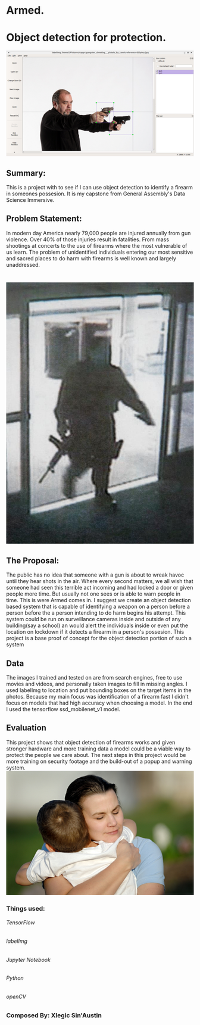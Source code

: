 #     Armed.
# Object detection for protection.
![](Screenshot%20from%202019-05-16%2014-04-32.png)

## Summary:
This is a project with to see if I can use object detection to identify a firearm in someones possesion.
It is my capstone from General Assembly's Data Science Immersive.
## Problem Statement:
In modern day America nearly 79,000 people are injured  annually from gun violence.
Over 40% of those injuries result in fatalities.  From mass shootings at concerts to the use 
of firearms where the most vulnerable of us learn. The problem of unidentified individuals 
entering our most sensitive and sacred places to do harm with firearms is well known and largely 
unaddressed. 
#
![](/rm_imgs/02.jpg)
## The Proposal:
The public has no idea that someone with a gun is about to wreak havoc until they hear shots in the air. 
Where every second matters, we all wish that someone had seen this terrible act incoming and had locked
a door or given people more time. But usually not one sees or is able to warn people in time. This is were 
Armed comes in. I suggest we create an object detection based  system that is capable of  identifying a weapon 
on a person before a person before the a person intending to do harm begins his attempt.
This system could be run on surveillance cameras inside and outside of any building(say a school) an 
would alert the individuals inside or even put the location on lockdown if it detects a firearm in a person's 
possesion. This project is a base proof of concept for the object detection portion of such a system
## Data 
The images I trained and tested on are from search engines, free to use movies and videos, and personally taken images
to fill in missing angles. I used labelImg to location and put bounding boxes on the target items in the photos.
Because my main focus was identification of a firearm fast I didn't focus on models that had high accuracy when choosing a model.
In the end I used the tensorflow ssd_mobilenet_v1 model.
## Evaluation
This project shows that object detection of firearms works and given stronger hardware and more training data a model could be a 
viable way to protect the people we care about. The next steps in this project would be more training on security footage and the build-out of a popup and warning system.![](/rm_imgs/01.jpg)

### Things used:
###### TensorFlow
###### labelImg
###### Jupyter Notebook
###### Python
###### openCV

### Composed By: Xlegic Sin'Austin

